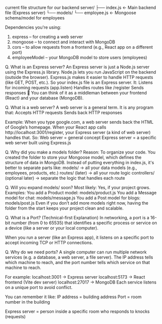 current file structure for our backend
server/
├── index.js              ← Main backend file (Express server)
└── models/
    └── employee.js       ← Mongoose schema/model for employees

Dependencies you're using:
1. express – for creating a web server
2. mongoose – to connect and interact with MongoDB
3. cors – to allow requests from a frontend (e.g., React app on a different port)
4. employeeModel – your MongoDB model to store users (employees)

Q. What is an Express server?
An Express server is just a Node.js server using the Express.js library.
Node.js lets you run JavaScript on the backend (outside the browser).
Express.js makes it easier to handle HTTP requests (like GET, POST, etc.).
So your index.js file is an Express server.
It:
Listens for incoming requests (app.listen)
Handles routes like /register
Sends responses
🔁 You can think of it as a middleman between your frontend (React) and your database (MongoDB).


Q. What is a web server?
A web server is a general term. It is any program that:
Accepts HTTP requests
Sends back HTTP responses

Example:
When you type google.com, a web server sends back the HTML of Google’s homepage.
When your React app calls http://localhost:3001/register, your Express server (a kind of web server) handles that.
So:
Web server = general concept
Express server = a specific web server built using Express.js


Q. Why did you make a models folder?
Reason:
To organize your code.
You created the folder to store your Mongoose model, which defines the structure of data in MongoDB.
Instead of putting everything in index.js, it's better to separate parts like:
models/ → all your data models (e.g., employees, products, etc.)
routes/ (later) → all your route logic
controllers/ (optional later) → separate the logic that handles each route


Q. Will you expand models/ soon?
Most likely: Yes, if your project grows.
Examples:
You add a Product model: models/product.js
You add a Message model for chat: models/message.js
You add a Post model for blogs: models/post.js
Even if you don’t add more models right now, having the folder from the start keeps your project clean and scalable.


Q. What is a Port? (Technical-first Explanation)
In networking, a port is a 16-bit number (from 0 to 65535) that identifies a specific process or service on a device (like a server or your local computer).

When you run a server (like an Express app), it listens on a specific port to accept incoming TCP or HTTP connections.


Q. Why do we need ports?
A single computer can run multiple network services (e.g. a database, a web server, a file server). The IP address tells which machine to reach, and the port number tells which service on that machine to reach.

For example:
localhost:3001 → Express server
localhost:5173 → React frontend (Vite dev server)
localhost:27017 → MongoDB
Each service listens on a unique port to avoid conflict.

You can remember it like:
IP address = building address
Port = room number in the building

Express server = person inside a specific room who responds to knocks (requests)